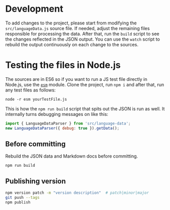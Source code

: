 # Development

To add changes to the project, please start from modifying the `src/languageData.js` source file.
If needed, adjust the remaining files responsible for processing the data.
After that, run the `build` script to see the changes reflected in the JSON output.
You can use the `watch` script to rebuild the output continuously on each change to the sources.


# Testing the files in Node.js

The sources are in ES6 so if you want to run a JS test file directly in Node.js,
use the [`esm`](https://www.npmjs.com/package/esm) module.
Clone the project, run `npm i` and after that, run any test files as follows:

`node -r esm yourTestFile.js`

This is how the `npm run build` script that spits out the JSON is run as well.
It internally turns debugging messages on like this:

```javascript
import { LanguageDataParser } from 'src/language-data';
new LanguageDataParser({ debug: true }).getData();
```

## Before committing

Rebuild the JSON data and Markdown docs before committing.

```
npm run build
```

## Publishing version

```bash
npm version patch -m "version description"  # patch|minor|major
git push --tags
npm publish
```